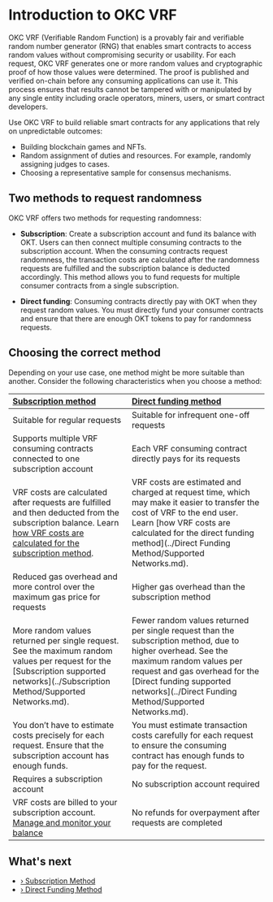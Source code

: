 # Introduction to OKC VRF

OKC VRF (Verifiable Random Function) is a provably fair and verifiable random number generator (RNG) that enables smart contracts to access random values without compromising security or usability. For each request, OKC VRF generates one or more random values and cryptographic proof of how those values were determined. The proof is published and verified on-chain before any consuming applications can use it. This process ensures that results cannot be tampered with or manipulated by any single entity including oracle operators, miners, users, or smart contract developers.

Use OKC VRF to build reliable smart contracts for any applications that rely on unpredictable outcomes:

- Building blockchain games and NFTs.
- Random assignment of duties and resources. For example, randomly assigning judges to cases.
- Choosing a representative sample for consensus mechanisms.

## Two methods to request randomness

OKC VRF  offers two methods for requesting randomness:

- **Subscription**: Create a subscription account and fund its balance with OKT. Users can then connect multiple consuming contracts to the subscription account. When the consuming contracts request randomness, the transaction costs are calculated after the randomness requests are fulfilled and the subscription balance is deducted accordingly. This method allows you to fund requests for multiple consumer contracts from a single subscription.

- **Direct funding**: Consuming contracts directly pay with OKT when they request random values. You must directly fund your consumer contracts and ensure that there are enough OKT tokens to pay for randomness requests.

## Choosing the correct method

Depending on your use case, one method might be more suitable than another. Consider the following characteristics when you choose a method:

| [Subscription method](../Subscription-Method/Subscription.md) | [Direct funding method](../Direct-Funding-Method/Direct-Funding-Method.md) |
| :----------------------------------------------------------- | :----------------------------------------------------------- |
| Suitable for regular requests                                | Suitable for infrequent one-off requests                     |
| Supports multiple VRF consuming contracts connected to one subscription account | Each VRF consuming contract directly pays for its requests   |
| VRF costs are calculated after requests are fulfilled and then deducted from the subscription balance. Learn [how VRF costs are calculated for the subscription method](.../Subscription-Method/Subscription.md). | VRF costs are estimated and charged at request time, which may make it easier to transfer the cost of VRF to the end user. Learn [how VRF costs are calculated for the direct funding method](../Direct Funding Method/Supported Networks.md). |
| Reduced gas overhead and more control over the maximum gas price for requests | Higher gas overhead than the subscription method             |
| More random values returned per single request. See the maximum random values per request for the [Subscription supported networks](../Subscription Method/Supported Networks.md). | Fewer random values returned per single request than the subscription method, due to higher overhead. See the maximum random values per request and gas overhead for the [Direct funding supported networks](../Direct Funding Method/Supported Networks.md). |
| You don’t have to estimate costs precisely for each request. Ensure that the subscription account has enough funds. | You must estimate transaction costs carefully for each request to ensure the consuming contract has enough funds to pay for the request. |
| Requires a subscription account                              | No subscription account required                             |
| VRF costs are billed to your subscription account. [Manage and monitor your balance](.../Subscription-Method/Subscription.mdi) | No refunds for overpayment after requests are completed      |


## What's next

- [› Subscription Method](.../Subscription-Method/Subscription.md)
- [› Direct Funding Method](../Direct-Funding-Method/Direct-Funding-Method.md)

  





